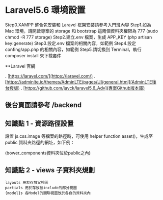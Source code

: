 # Laravel5.6 環境設置

Step0.XAMPP 整合包安裝和 Laravel 框架安裝請參考入門班內容
Step1.如為 Mac 環境，請開啟專案的 storage 和 bootstrap 這兩個資料夾權限為 777 (sudo chmod -R 777 storage)
Step2.建立.env 檔案，生成 APP_KEY (php artisan key:generate)
Step3.設定.env 檔案的相關內容，如範例
Step4.設定 confing/app.php 的相關內容，如範例
Step5.請切換到 Terminal，執行 composer install 來下載套件

\*\*Laravel 官網

. [https://laravel.com/](https://laravel.com/)
. [https://adminlte.io/themes/AdminLTE/pages/UI/general.html](AdminLTE後台套版)
. [https://github.com/javck/laravel5.6_Adv](專案Github版本庫)

## 後台頁面請參考 /backend

## 知識點 1 - 資源路徑設置

設置 js.css.image 等檔案的路徑時，可使用 helper function asset()，生成至 public 資料夾路徑的網址，如下例：

<link rel="stylesheet" href="{{asset('bower_components/bootstrap/dist/css/bootstrap.min.css')}}"> (bower_components資料夾位於public之內)

## 知識點 2 - views 子資料夾規劃

    layouts 用於存放父視圖
    partials 用於存放被include的部分視圖
    {model}s 各Model的關聯視圖放於各自的資料夾內
